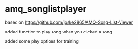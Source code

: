 # amq_songlistplayer

based on https://github.com/joske2865/AMQ-Song-List-Viewer

added function to play song when you clicked a song.

added some play options for training
